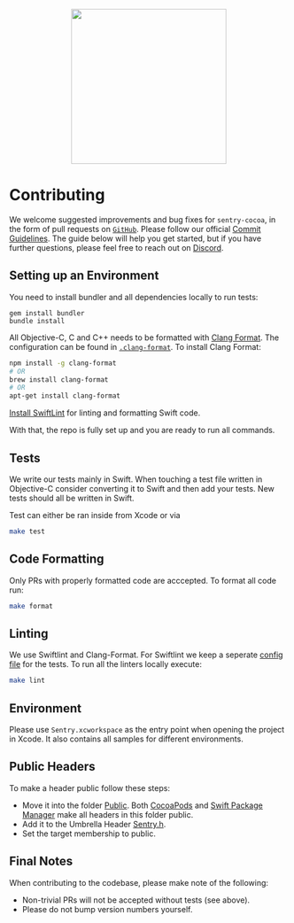 <p align="center">
  <a href="https://sentry.io" target="_blank" align="center">
    <img src="https://sentry-brand.storage.googleapis.com/sentry-logo-black.png" width="280">
  </a>
  <br />
</p>

# Contributing

We welcome suggested improvements and bug fixes for `sentry-cocoa`, in the form of pull requests on [`GitHub`](https://github.com/getsentry/sentry-cocoa). Please follow our official [Commit Guidelines](https://develop.sentry.dev/code-review/#commit-guidelines). The guide below will help you get started, but if you have further questions, please feel free to reach out on [Discord](https://discord.gg/Ww9hbqr).

## Setting up an Environment

You need to install bundler and all dependencies locally to run tests:

```
gem install bundler
bundle install
```


All Objective-C, C and C++ needs to be formatted with [Clang Format](http://clang.llvm.org/docs/ClangFormat.html). The configuration can be found in [`.clang-format`](./.clang-format). To install Clang Format:

```sh
npm install -g clang-format
# OR
brew install clang-format
# OR
apt-get install clang-format
```

[Install SwiftLint](https://github.com/realm/SwiftLint#installation) for linting and 
formatting Swift code.

With that, the repo is fully set up and you are ready to run all commands.

## Tests

We write our tests mainly in Swift. When touching a test file written in Objective-C consider converting it to Swift and then add your tests. 
New tests should all be written in Swift.

Test can either be ran inside from Xcode or via 

```sh
make test
```

## Code Formatting
Only PRs with properly formatted code are acccepted. To format all code run:

```sh
make format
```

## Linting
We use Swiftlint and Clang-Format. For Swiftlint we keep a seperate [config file](/Tests/.swiftlint) for the tests. To run all the linters locally execute:

```sh
make lint
```

## Environment

Please use `Sentry.xcworkspace` as the entry point when opening the project in Xcode. It also contains all samples for different environments.

## Public Headers

To make a header public follow these steps:

* Move it into the folder [Public](/Sources/Sentry/Public). Both [CocoaPods](Sentry.podspec) and [Swift Package Manager](Package.swift) make all headers in this folder public.
* Add it to the Umbrella Header [Sentry.h](/Sources/Sentry/Public/Sentry.h).
* Set the target membership to public.


## Final Notes

When contributing to the codebase, please make note of the following:

- Non-trivial PRs will not be accepted without tests (see above).
- Please do not bump version numbers yourself.
